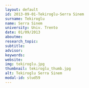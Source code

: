 ```yaml
---
layout: default 
id: 2013-09-01-Tekiroglu-Serra Sinem
surname: Tekiroglu
name: Serra Sinem
university: Univ. Trento
date: 01/09/2013
aboutme: 
research_topic: 
subtitle: 
advisor: 
keywords: 
website: 
img: tekiroglu.jpg
thumbnail: tekiroglu_thumb.jpg
alt: Tekiroglu Serra Sinem
modal-id: stud59
---
```

